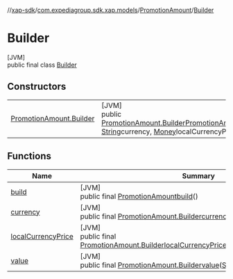 //[xap-sdk](../../../../index.md)/[com.expediagroup.sdk.xap.models](../../index.md)/[PromotionAmount](../index.md)/[Builder](index.md)

# Builder

[JVM]\
public final class [Builder](index.md)

## Constructors

| | |
|---|---|
| [PromotionAmount.Builder](-promotion-amount.-builder.md) | [JVM]<br>public [PromotionAmount.Builder](index.md)[PromotionAmount.Builder](-promotion-amount.-builder.md)([String](https://docs.oracle.com/javase/8/docs/api/java/lang/String.html)value, [String](https://docs.oracle.com/javase/8/docs/api/java/lang/String.html)currency, [Money](../../-money/index.md)localCurrencyPrice) |

## Functions

| Name | Summary |
|---|---|
| [build](build.md) | [JVM]<br>public final [PromotionAmount](../index.md)[build](build.md)() |
| [currency](currency.md) | [JVM]<br>public final [PromotionAmount.Builder](index.md)[currency](currency.md)([String](https://docs.oracle.com/javase/8/docs/api/java/lang/String.html)currency) |
| [localCurrencyPrice](local-currency-price.md) | [JVM]<br>public final [PromotionAmount.Builder](index.md)[localCurrencyPrice](local-currency-price.md)([Money](../../-money/index.md)localCurrencyPrice) |
| [value](value.md) | [JVM]<br>public final [PromotionAmount.Builder](index.md)[value](value.md)([String](https://docs.oracle.com/javase/8/docs/api/java/lang/String.html)value) |
